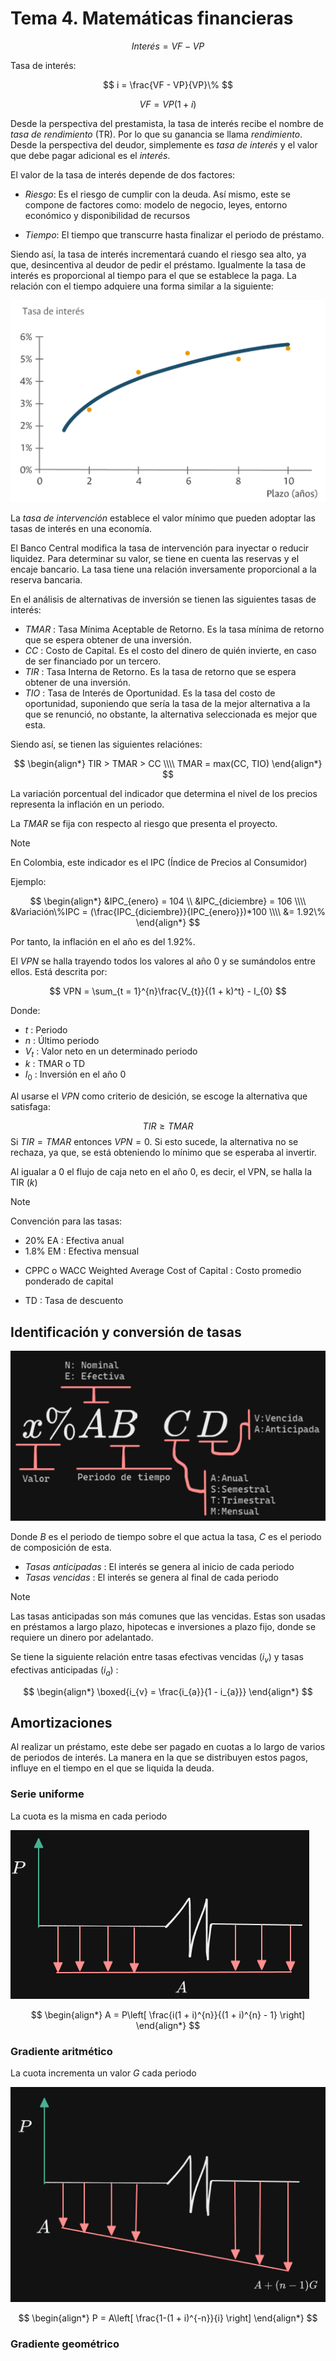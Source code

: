 # Tema 4. Matemáticas financieras

$$
	Interés = VF - VP
$$

Tasa de interés:

$$
	i = \frac{VF - VP}{VP}\%
$$


$$
	VF = VP(1 + i)
$$




Desde la perspectiva del prestamista, la tasa de interés recibe el nombre de _tasa de rendimiento_ (TR). Por lo que su ganancia se llama _rendimiento_.
Desde la perspectiva del deudor, simplemente es _tasa de interés_ y el valor que debe pagar adicional es el _interés_.


El valor de la tasa de interés depende de dos factores:

- _Riesgo_: Es el riesgo de cumplir con la deuda.
Así mismo, este se compone de factores como: modelo de negocio, leyes, entorno económico y disponibilidad de recursos

- _Tiempo_: El tiempo que transcurre hasta finalizar el periodo de préstamo.


Siendo así, la tasa de interés incrementará cuando el riesgo sea alto, ya que, desincentiva al deudor de pedir el préstamo. Igualmente la tasa de interés es proporcional al tiempo para el que se establece la paga. La relación con el tiempo adquiere una forma similar a la siguiente:

![](attachments/Pasted%20image%2020230224174754.png)


La _tasa de intervención_ establece el valor mínimo que pueden adoptar las tasas de interés en una economía.

El Banco Central modifica la tasa de intervención para inyectar o reducir liquidez.
Para determinar su valor, se tiene en cuenta las reservas y el encaje bancario.
La tasa tiene una relación inversamente proporcional a la reserva bancaria.


En el análisis de alternativas de inversión se tienen las siguientes tasas de interés:

- _TMAR_ : Tasa Mínima Aceptable de Retorno. Es la tasa mínima de retorno que se espera obtener de una inversión.
- _CC_ : Costo de Capital. Es el costo del dinero de quién invierte, en caso de ser financiado por un tercero.
- _TIR_ : Tasa Interna de Retorno. Es la tasa de retorno que se espera obtener de una inversión.
- _TIO_ : Tasa de Interés de Oportunidad. Es la tasa del costo de oportunidad, suponiendo que sería la tasa de la mejor alternativa a la que se renunció, no obstante, la alternativa seleccionada es mejor que esta.

Siendo así, se tienen las siguientes relaciónes:

$$
\begin{align*}
	TIR > TMAR > CC \\\\
	TMAR = max(CC, TIO)
\end{align*}
$$


La variación porcentual del indicador que determina el nivel de los precios representa la inflación en un periodo.

La $TMAR$ se fija con respecto al riesgo que presenta el proyecto.


>[!Note]
>En Colombia, este indicador es el IPC (Índice de Precios al Consumidor)

Ejemplo:

$$
\begin{align*}
	&IPC_{enero} = 104 \\
	&IPC_{diciembre} = 106 \\\\
	&Variación\%IPC = (\frac{IPC_{diciembre}}{IPC_{enero}})*100 \\\\
	&= 1.92\%
\end{align*}
$$

Por tanto, la inflación en el año es del $1.92\%$.



El $VPN$ se halla trayendo todos los valores al año 0 y se sumándolos entre ellos.
Está descrita por:

$$
	VPN = \sum_{t = 1}^{n}\frac{V_{t}}{(1 + k)^t} - I_{0}
$$

Donde:
- $t$ : Periodo
- $n$ : Último periodo
- $V_{t}$ : Valor neto en un determinado periodo
- $k$ : TMAR o TD
- $I_{0}$ : Inversión en el año 0

Al usarse el $VPN$ como criterio de desición, se escoge la alternativa que satisfaga:

$$
	TIR \geq TMAR
$$
Si $TIR = TMAR$ entonces $VPN = 0$.
Si esto sucede, la alternativa no se rechaza, ya que, se está obteniendo lo mínimo que se esperaba al invertir.


Al igualar a 0 el flujo de caja neto en el año 0, es decir, el VPN, se halla la TIR ($k$)

>[!Note]
>Convención para las tasas:
>- $20\%$ EA : Efectiva anual
>- $1.8\%$ EM : Efectiva mensual


- CPPC o WACC Weighted Average Cost of Capital : Costo promedio ponderado de capital

- TD :  Tasa de descuento





## Identificación y conversión de tasas

![](attachments/Pasted%20image%2020230321150833.png)

Donde $B$ es el periodo de tiempo sobre el que actua la tasa, $C$ es el periodo de composición de esta.


- _Tasas anticipadas_ : El interés se genera al inicio de cada periodo
- _Tasas vencidas_ : El interés se genera al final de cada periodo

>[!Note]
>Las tasas anticipadas son más comunes que las vencidas.
>Estas son usadas en préstamos a largo plazo, hipotecas e inversiones a plazo fijo, donde se requiere un dinero por adelantado.

Se tiene la siguiente relación entre tasas efectivas vencidas ($i_{v}$) y tasas efectivas anticipadas ($i_{a}$) :

$$
\begin{align*}
	\boxed{i_{v} = \frac{i_{a}}{1 - i_{a}}}
\end{align*}
$$


## Amortizaciones

Al realizar un préstamo, este debe ser pagado en cuotas a lo largo de varios de periodos de interés. La manera en la que se distribuyen estos pagos, influye en el tiempo en el que se liquida la deuda.

### Serie uniforme

La cuota es la misma en cada periodo

![](attachments/Pasted%20image%2020230322184630.png)

$$
\begin{align*}
	A = P\left[ \frac{i(1 + i)^{n}}{(1 + i)^{n} - 1} \right]
\end{align*}
$$


### Gradiente aritmético

La cuota incrementa un valor $G$ cada periodo

![](attachments/Pasted%20image%2020230322192716.png)

$$
\begin{align*}
	P = A\left[ \frac{1-(1 + i)^{-n}}{i} \right]
\end{align*}
$$







### Gradiente geométrico


